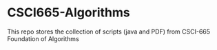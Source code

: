 # CSCI665-Algorithms
This repo stores the collection of scripts (java and PDF) from CSCI-665 Foundation of Algorithms
